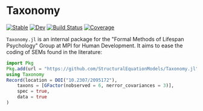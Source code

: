 # Taxonomy

[![Stable](https://img.shields.io/badge/docs-stable-blue.svg)](https://StructuralEquationModels.github.io/Taxonomy.jl/stable/)
[![Dev](https://img.shields.io/badge/docs-dev-blue.svg)](https://StructuralEquationModels.github.io/Taxonomy.jl/dev/)
[![Build Status](https://github.com/StructuralEquationModels/Taxonomy.jl/actions/workflows/CI.yml/badge.svg?branch=main)](https://github.com/StructuralEquationModels/Taxonomy.jl/actions/workflows/CI.yml?query=branch%3Amain)
[![Coverage](https://codecov.io/gh/StructuralEquationModels/Taxonomy.jl/branch/main/graph/badge.svg)](https://codecov.io/gh/StructuralEquationModels/Taxonomy.jl)

`Taxonomy.jl` is an internal package for the "Formal Methods of Lifespan Psychology" Group at MPI for Human Development.
It aims to ease the coding of SEMs found in the literature:

```julia
import Pkg
Pkg.add(url = "https://github.com/StructuralEquationModels/Taxonomy.jl")
using Taxonomy
Record(location = DOI("10.2307/2095172"),
    taxons = [GFactor(nobserved = 6, nerror_covariances = 3)],
    spec = true,
    data = true
)
```
